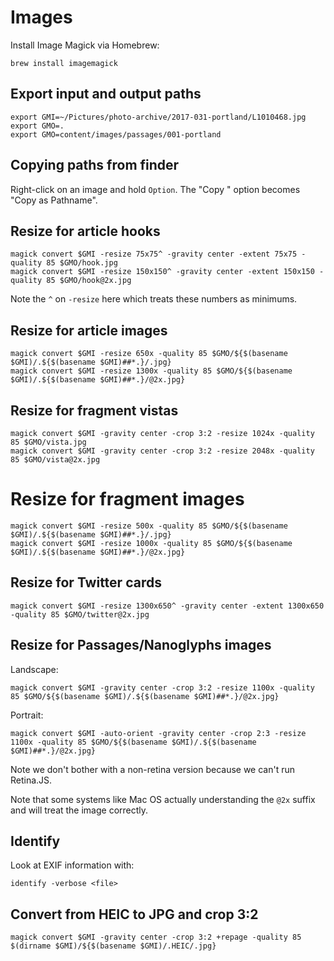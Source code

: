 # Images

Install Image Magick via Homebrew:

    brew install imagemagick

## Export input and output paths

    export GMI=~/Pictures/photo-archive/2017-031-portland/L1010468.jpg
    export GMO=.
    export GMO=content/images/passages/001-portland

## Copying paths from finder

Right-click on an image and hold `Option`. The "Copy
<file>" option becomes "Copy <file> as Pathname".

## Resize for article hooks

    magick convert $GMI -resize 75x75^ -gravity center -extent 75x75 -quality 85 $GMO/hook.jpg
    magick convert $GMI -resize 150x150^ -gravity center -extent 150x150 -quality 85 $GMO/hook@2x.jpg

Note the `^` on `-resize` here which treats these numbers
as minimums.

## Resize for article images

    magick convert $GMI -resize 650x -quality 85 $GMO/${$(basename $GMI)/.${$(basename $GMI)##*.}/.jpg}
    magick convert $GMI -resize 1300x -quality 85 $GMO/${$(basename $GMI)/.${$(basename $GMI)##*.}/@2x.jpg}

## Resize for fragment vistas

    magick convert $GMI -gravity center -crop 3:2 -resize 1024x -quality 85 $GMO/vista.jpg
    magick convert $GMI -gravity center -crop 3:2 -resize 2048x -quality 85 $GMO/vista@2x.jpg

# Resize for fragment images

    magick convert $GMI -resize 500x -quality 85 $GMO/${$(basename $GMI)/.${$(basename $GMI)##*.}/.jpg}
    magick convert $GMI -resize 1000x -quality 85 $GMO/${$(basename $GMI)/.${$(basename $GMI)##*.}/@2x.jpg}

## Resize for Twitter cards

    magick convert $GMI -resize 1300x650^ -gravity center -extent 1300x650 -quality 85 $GMO/twitter@2x.jpg

## Resize for Passages/Nanoglyphs images

Landscape:

    magick convert $GMI -gravity center -crop 3:2 -resize 1100x -quality 85 $GMO/${$(basename $GMI)/.${$(basename $GMI)##*.}/@2x.jpg}

Portrait:

    magick convert $GMI -auto-orient -gravity center -crop 2:3 -resize 1100x -quality 85 $GMO/${$(basename $GMI)/.${$(basename $GMI)##*.}/@2x.jpg}

Note we don't bother with a non-retina version because we
can't run Retina.JS.

Note that some systems like Mac OS actually understanding
the `@2x` suffix and will treat the image correctly.

## Identify

Look at EXIF information with:

    identify -verbose <file>

## Convert from HEIC to JPG and crop 3:2

    magick convert $GMI -gravity center -crop 3:2 +repage -quality 85 $(dirname $GMI)/${$(basename $GMI)/.HEIC/.jpg}
